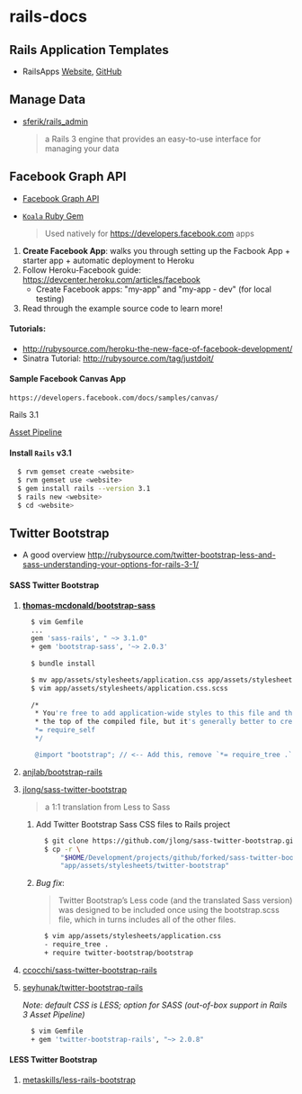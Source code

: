 rails-docs
==========

## Rails Application Templates
* RailsApps [Website](http://railsapps.github.com/rails-application-templates.html), [GitHub](https://github.com/RailsApps)


## Manage Data

* [sferik/rails_admin](https://github.com/sferik/rails_admin)

  > a Rails 3 engine that provides an easy-to-use interface for managing your data



## Facebook Graph API

* [Facebook Graph API](https://developers.facebook.com/docs/reference/api/)
* [`Koala` Ruby Gem](https://github.com/arsduo/koala.git)

   > Used natively for https://developers.facebook.com apps

1. **Create Facebook App**: walks you through setting up the Facbook App + starter app + automatic deployment to Heroku
2. Follow Heroku-Facebook guide: https://devcenter.heroku.com/articles/facebook
   * Create Facebook apps: "my-app" and "my-app - dev" (for local testing)
3. Read through the example source code to learn more!


#### Tutorials:
* http://rubysource.com/heroku-the-new-face-of-facebook-development/
* Sinatra Tutorial: http://rubysource.com/tag/justdoit/

#### Sample Facebook Canvas App

	https://developers.facebook.com/docs/samples/canvas/
	
Rails 3.1

[Asset Pipeline](http://guides.rubyonrails.org/asset_pipeline.html#how-to-use-the-asset-pipeline)

#### Install `Rails` v3.1

   ```bash
     $ rvm gemset create <website>
     $ rvm gemset use <website>
     $ gem install rails --version 3.1
     $ rails new <website>
     $ cd <website>
   ```

## Twitter Bootstrap

* A good overview
  http://rubysource.com/twitter-bootstrap-less-and-sass-understanding-your-options-for-rails-3-1/

#### SASS Twitter Bootstrap

1. **[thomas-mcdonald/bootstrap-sass](https://github.com/thomas-mcdonald/bootstrap-sass)**

   ```bash
     $ vim Gemfile
     ...
     gem 'sass-rails', " ~> 3.1.0"
     + gem 'bootstrap-sass', '~> 2.0.3'
     
     $ bundle install
   ```
   
   ```bash
     $ mv app/assets/stylesheets/application.css app/assets/stylesheets/application.css.scss
     $ vim app/assets/stylesheets/application.css.scss
     
     /*
      * You're free to add application-wide styles to this file and they'll appear at
      * the top of the compiled file, but it's generally better to create a new file per style scope.
      *= require_self      
      */

      @import "bootstrap"; // <-- Add this, remove `*= require_tree .` from the top ^
   ```

2. [anjlab/bootstrap-rails](https://github.com/anjlab/bootstrap-rails)

3. [jlong/sass-twitter-bootstrap](https://github.com/jlong/sass-twitter-bootstrap)

   > a 1:1 translation from Less to Sass

   1. Add Twitter Bootstrap Sass CSS files to Rails project

      ```bash
        $ git clone https://github.com/jlong/sass-twitter-bootstrap.git # -> sass-twitter-bootstrap
        $ cp -r \
            "$HOME/Development/projects/github/forked/sass-twitter-bootstrap/lib/" \
            "app/assets/stylesheets/twitter-bootstrap"
      ```

   2. *Bug fix*:
         
      > Twitter Bootstrap’s Less code (and the translated Sass version) was designed to be included once using the bootstrap.scss file, which in turns includes all of the other files.

      ```bash
        $ vim app/assets/stylesheets/application.css
        - require_tree .
        + require twitter-bootstrap/bootstrap
      ```

4. [ccocchi/sass-twitter-bootstrap-rails](https://github.com/ccocchi/sass-twitter-bootstrap-rails)

5. [seyhunak/twitter-bootstrap-rails](https://github.com/seyhunak/twitter-bootstrap-rails)

   *Note: default CSS is LESS; option for SASS (out-of-box support in Rails 3 Asset Pipeline)*

    ```bash
      $ vim Gemfile
      + gem 'twitter-bootstrap-rails', "~> 2.0.8"
    ```

#### LESS Twitter Bootstrap

1. [metaskills/less-rails-bootstrap](https://github.com/metaskills/less-rails-bootstrap)



